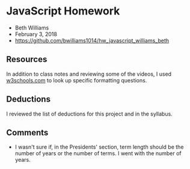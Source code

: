 # JavaScript Homework
* Beth Williams
* February 3, 2018
* https://github.com/bwilliams1014/hw_javascript_williams_beth

## Resources
In addition to class notes and reviewing some of the videos, I used [w3schools.com](www.w3schools.com) to look up specific formatting questions.

## Deductions
I reviewed the list of deductions for this project and in the syllabus.

## Comments

* I wasn't sure if, in the Presidents' section, term length should be the number of years or the number of terms. I went with the number of years.
